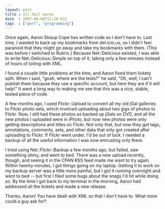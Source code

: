 ```yaml
---
layout: post
title : all hail aaron
date  : 2007-06-06T12:26:01Z
tags  : ["perl", "programming"]
---
```

Once again, Aaron Straup Cope has written code so I don't have to.  Last time, I wanted to back up my bookmarks from del.icio.us, so I didn't feel paranoid that they might go away and take my bookmarks with them.  (This was before I switched to Rubric.)  Because Net::Delicious existed, I was able to write Net::Delicious::Simple on top of it, taking only a few minutes instead of hours of toiling with XML.

I found a couple little problems at the time, and Aaron fixed them lickety split.  When I said, "gosh, where are the tests?" he said, "Oh, well, I can't publish them because they use a specific account, but here they are if it will help!"  It went a long way to making me see that this was a nice, stable, tested piece of code.

A few months ago, I used Flickr::Upload to convert all my old jGal galleries to Flickr photo sets, which involved uploading about two gigs of photos to Flickr. Now, I still had these photos as backed up jGals on DVD, and all the new photos I uploaded were in iPhoto, but now new photos were only getting descriptions and titles on Flickr.  Not only that, but now they got tags, annotations, comments, sets, and other data that only got created after uploading to Flickr. If Flickr went under, I'd be out of luck.  I needed a backup of all the useful information I was now entrusting only there.

I tried using Net::Flickr::Backup a few months ago, but failed, saw something shiny, and went to bed.  There was a new upload recently, though, and seeing it in the CPAN RSS feed made me want to try again.  Within twenty minutes, I got things going on my laptop.  Getting it to work on my backup server was a little more painful, but I got it running overnight and went to bed -- but first I filed some bugs about the snags I'd hit while doing so.  By the time I got back to my terminal in the morning, Aaron had addressed all the tickets and made a new release.

Thanks, Aaron!  You have dealt with XML so that I don't have to.  What more could a guy ask for? 
